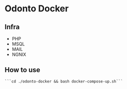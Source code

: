 # Odonto Docker

## Infra
- PHP
- MSQL
- MAIL
- NGNIX

## How to use
    ```cd ./odonto-docker && bash docker-compose-up.sh```
